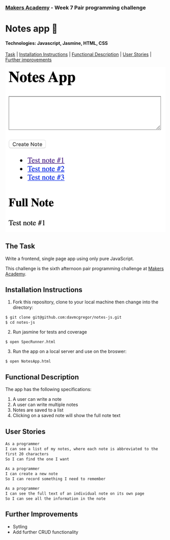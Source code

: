 ### [Makers Academy](http://www.makersacademy.com) - Week 7 Pair programming challenge 

# Notes app 📝

#### Technologies: Javascript, Jasmine, HTML, CSS 

[Task](#Task) | [Installation Instructions](#Installation) | [Functional Description](#Functional_Description) | [User Stories](#User_Stories) | [Further improvements](#Further_Improvements)

![insert_screenshot](screenshot.jpg)

## <a name="Task">The Task</a>

Write a frontend, single page app using only pure JavaScript.

This challenge is the sixth afternoon pair programming challenge at [Makers Academy](https://github.com/makersacademy).

## <a name="Installation">Installation Instructions</a>

1. Fork this repository, clone to your local machine then change into the directory:
```
$ git clone git@github.com:davmcgregor/notes-js.git
$ cd notes-js
```
2. Run jasmine for tests and coverage
```
$ open SpecRunner.html
```
3. Run the app on a local server and use on the broswer:
```
$ open NotesApp.html
```

## <a name="Functional_Description">Functional Description</a>

The app has the following specifications:
1. A user can write a note
2. A user can write multiple notes
3. Notes are saved to a list
4. Clicking on a saved note will show the full note text  

## <a name="User_Stories">User Stories</a>
```
As a programmer
I can see a list of my notes, where each note is abbreviated to the first 20 characters
So I can find the one I want
```
```
As a programmer
I can create a new note
So I can record something I need to remember
```
```
As a programmer
I can see the full text of an individual note on its own page
So I can see all the information in the note
```

## <a name="Further_Improvements">Further Improvements</a>
* Sytling
* Add further CRUD functionality